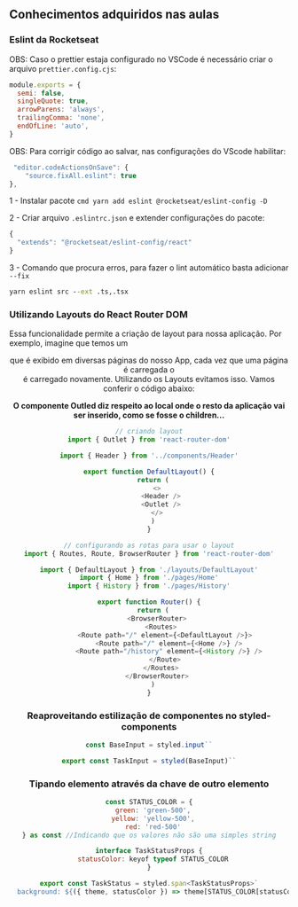 ## Conhecimentos adquiridos nas aulas

### Eslint da Rocketseat

OBS: Caso o prettier estaja configurado no VSCode é necessário criar o arquivo
`prettier.config.cjs`:
```js
module.exports = {
  semi: false,
  singleQuote: true,
  arrowParens: 'always',
  trailingComma: 'none',
  endOfLine: 'auto',
}
```

OBS: Para corrigir código ao salvar, nas configurações do VScode habilitar:
```js
 "editor.codeActionsOnSave": {
    "source.fixAll.eslint": true
},
```

1 - Instalar pacote ```cmd yarn add eslint @rocketseat/eslint-config -D```

2 - Criar arquivo `.eslintrc.json` e extender configurações do pacote:
```js
{
  "extends": "@rocketseat/eslint-config/react"
}
```

3 - Comando que procura erros, para fazer o lint automático basta adicionar `--fix`
```cmd
yarn eslint src --ext .ts,.tsx
```

### Utilizando Layouts do React Router DOM

Essa funcionalidade permite a criação de layout para nossa aplicação. Por exemplo,
imagine que temos um <Header /> que é exibido em diversas páginas do nosso App,
cada vez que uma página é carregada o <Header /> é carregado novamente. Utilizando
os Layouts evitamos isso. Vamos conferir o código abaixo:

<strong>
O componente Outled diz respeito ao local onde o resto da aplicação vai ser inserido, 
como se fosse o children...
</strong>

```js
// criando layout
import { Outlet } from 'react-router-dom'

import { Header } from '../components/Header'

export function DefaultLayout() {
  return (
    <>
      <Header />
      <Outlet />
    </>
  )
}
```

```js
// configurando as rotas para usar o layout
import { Routes, Route, BrowserRouter } from 'react-router-dom'

import { DefaultLayout } from './layouts/DefaultLayout'
import { Home } from './pages/Home'
import { History } from './pages/History'

export function Router() {
  return (
    <BrowserRouter>
      <Routes>
        <Route path="/" element={<DefaultLayout />}>
          <Route path="/" element={<Home />} />
          <Route path="/history" element={<History />} />
        </Route>
      </Routes>
    </BrowserRouter>
  )
}
```

### Reaproveitando estilização de componentes no styled-components

```js
const BaseInput = styled.input``

export const TaskInput = styled(BaseInput)``
```

### Tipando elemento através da chave de outro elemento

```js
const STATUS_COLOR = {
  green: 'green-500',
  yellow: 'yellow-500',
  red: 'red-500'
} as const //Indicando que os valores não são uma simples string

interface TaskStatusProps {
  statusColor: keyof typeof STATUS_COLOR
}

export const TaskStatus = styled.span<TaskStatusProps>`
  background: ${({ theme, statusColor }) => theme[STATUS_COLOR[statusColor]]};
`
```